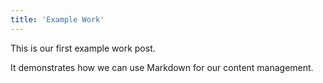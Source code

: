 ```yaml
---
title: 'Example Work'
---
```


This is our first example work post.

It demonstrates how we can use Markdown for our content management.
```